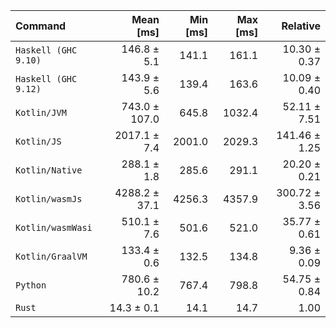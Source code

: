 | Command | Mean [ms] | Min [ms] | Max [ms] | Relative |
|:---|---:|---:|---:|---:|
| `Haskell (GHC 9.10)` | 146.8 ± 5.1 | 141.1 | 161.1 | 10.30 ± 0.37 |
| `Haskell (GHC 9.12)` | 143.9 ± 5.6 | 139.4 | 163.6 | 10.09 ± 0.40 |
| `Kotlin/JVM` | 743.0 ± 107.0 | 645.8 | 1032.4 | 52.11 ± 7.51 |
| `Kotlin/JS` | 2017.1 ± 7.4 | 2001.0 | 2029.3 | 141.46 ± 1.25 |
| `Kotlin/Native` | 288.1 ± 1.8 | 285.6 | 291.1 | 20.20 ± 0.21 |
| `Kotlin/wasmJs` | 4288.2 ± 37.1 | 4256.3 | 4357.9 | 300.72 ± 3.56 |
| `Kotlin/wasmWasi` | 510.1 ± 7.6 | 501.6 | 521.0 | 35.77 ± 0.61 |
| `Kotlin/GraalVM` | 133.4 ± 0.6 | 132.5 | 134.8 | 9.36 ± 0.09 |
| `Python` | 780.6 ± 10.2 | 767.4 | 798.8 | 54.75 ± 0.84 |
| `Rust` | 14.3 ± 0.1 | 14.1 | 14.7 | 1.00 |
